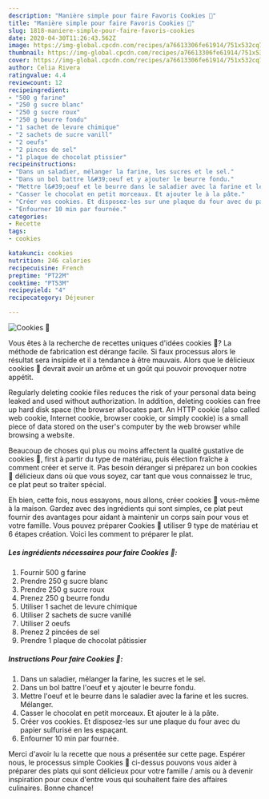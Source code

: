 ```yaml
---
description: "Manière simple pour faire Favoris Cookies 🖤"
title: "Manière simple pour faire Favoris Cookies 🖤"
slug: 1818-maniere-simple-pour-faire-favoris-cookies
date: 2020-04-30T11:26:43.562Z
image: https://img-global.cpcdn.com/recipes/a76613306fe61914/751x532cq70/cookies-🖤-photo-principale-de-la-recette.jpg
thumbnail: https://img-global.cpcdn.com/recipes/a76613306fe61914/751x532cq70/cookies-🖤-photo-principale-de-la-recette.jpg
cover: https://img-global.cpcdn.com/recipes/a76613306fe61914/751x532cq70/cookies-🖤-photo-principale-de-la-recette.jpg
author: Celia Rivera
ratingvalue: 4.4
reviewcount: 12
recipeingredient:
- "500 g farine"
- "250 g sucre blanc"
- "250 g sucre roux"
- "250 g beurre fondu"
- "1 sachet de levure chimique"
- "2 sachets de sucre vanill"
- "2 oeufs"
- "2 pinces de sel"
- "1 plaque de chocolat ptissier"
recipeinstructions:
- "Dans un saladier, mélanger la farine, les sucres et le sel."
- "Dans un bol battre l&#39;oeuf et y ajouter le beurre fondu."
- "Mettre l&#39;oeuf et le beurre dans le saladier avec la farine et les sucres. Mélanger."
- "Casser le chocolat en petit morceaux. Et ajouter le à la pâte."
- "Créer vos cookies. Et disposez-les sur une plaque du four avec du papier sulfurisé en les espaçant."
- "Enfourner 10 min par fournée."
categories:
- Recette
tags:
- cookies

katakunci: cookies 
nutrition: 246 calories
recipecuisine: French
preptime: "PT22M"
cooktime: "PT53M"
recipeyield: "4"
recipecategory: Déjeuner

---
```



![Cookies 🖤](https://img-global.cpcdn.com/recipes/a76613306fe61914/751x532cq70/cookies-🖤-photo-principale-de-la-recette.jpg)

Vous êtes à la recherche de recettes uniques d'idées cookies 🖤? La méthode de fabrication est dérange facile. Si faux processus alors le résultat sera insipide et il a tendance à être mauvais. Alors que le délicieux cookies 🖤 devrait avoir un arôme et un goût qui pouvoir provoquer notre appétit.

Regularly deleting cookie files reduces the risk of your personal data being leaked and used without authorization. In addition, deleting cookies can free up hard disk space (the browser allocates part. An HTTP cookie (also called web cookie, Internet cookie, browser cookie, or simply cookie) is a small piece of data stored on the user&#39;s computer by the web browser while browsing a website.

Beaucoup de choses qui plus ou moins affectent la qualité gustative de cookies 🖤, first à partir du type de matériau, puis élection fraîche à comment créer et serve it. Pas besoin déranger si préparez un bon cookies 🖤 délicieux dans où que vous soyez, car tant que vous connaissez le truc, ce plat peut so traiter spécial.


Eh bien, cette fois, nous essayons, nous allons, créer cookies 🖤 vous-même à la maison. Gardez avec des ingrédients qui sont simples, ce plat peut fournir des avantages pour aidant à maintenir un corps sain pour vous et votre famille. Vous pouvez préparer Cookies 🖤 utiliser 9 type de matériau et 6 étapes création. Voici les comment to préparer le plat.

<!--inarticleads1-->

##### Les ingrédients nécessaires pour faire Cookies 🖤:

1. Fournir 500 g farine
1. Prendre 250 g sucre blanc
1. Prendre 250 g sucre roux
1. Prenez 250 g beurre fondu
1. Utiliser 1 sachet de levure chimique
1. Utiliser 2 sachets de sucre vanillé
1. Utiliser 2 oeufs
1. Prenez 2 pincées de sel
1. Prendre 1 plaque de chocolat pâtissier




<!--inarticleads2-->

##### Instructions Pour faire Cookies 🖤:

1. Dans un saladier, mélanger la farine, les sucres et le sel.
1. Dans un bol battre l&#39;oeuf et y ajouter le beurre fondu.
1. Mettre l&#39;oeuf et le beurre dans le saladier avec la farine et les sucres. Mélanger.
1. Casser le chocolat en petit morceaux. Et ajouter le à la pâte.
1. Créer vos cookies. Et disposez-les sur une plaque du four avec du papier sulfurisé en les espaçant.
1. Enfourner 10 min par fournée.





Merci d'avoir lu la recette que nous a présentée sur cette page. Espérer nous, le processus simple Cookies 🖤 ci-dessus pouvons vous aider à préparer des plats qui sont délicieux pour votre famille / amis ou à devenir inspiration pour ceux d'entre vous qui souhaitent faire des affaires culinaires. Bonne chance!
